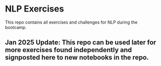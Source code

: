 # NLP Exercises
This repo contains all exercises and challenges for NLP during the bootcamp.

## Jan 2025 Update: This repo can be used later for more exercises found independently and signposted here to new notebooks in the repo.
